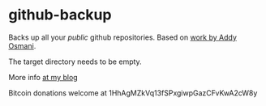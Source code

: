 github-backup
=============

Backs up all your *public* github repositories. Based on [work by Addy Osmani](http://addyosmani.com/blog/backing-up-a-github-account/).

The target directory needs to be empty.

More info [at my blog](http://juraj.bednar.sk/blog/2013/01/06/backing-up-your-github-repositories/)

Bitcoin donations welcome at 1HhAgMZkVq13fSPxgiwpGazCFvKwA2cW8y

